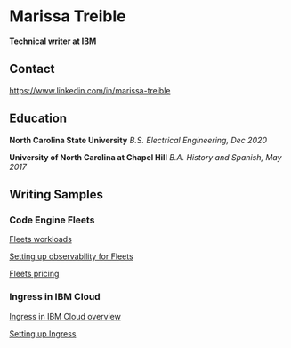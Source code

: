 # Marissa Treible
**Technical writer at IBM**

## Contact
https://www.linkedin.com/in/marissa-treible

## Education

**North Carolina State University**
*B.S. Electrical Engineering, Dec 2020*

**University of North Carolina at Chapel Hill**
*B.A. History and Spanish, May 2017*

## Writing Samples

### Code Engine Fleets
[Fleets workloads](https://github.com/mltreible/mt-portfolio/blob/main/FleetsAbout.pdf)

[Setting up observability for Fleets](https://github.com/mltreible/mt-portfolio/blob/main/FleetsLogging.pdf)

[Fleets pricing](https://github.com/mltreible/mt-portfolio/blob/main/FleetsPricing.pdf)

### Ingress in IBM Cloud
[Ingress in IBM Cloud overview](https://github.com/mltreible/mt-portfolio/blob/main/4_IngressInIBMCloud.png)

[Setting up Ingress](https://github.com/mltreible/mt-portfolio/blob/main/5_IngressSettingUp.png)



